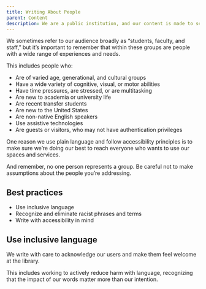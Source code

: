 ```yaml
---
title: Writing About People
parent: Content
description: We are a public institution, and our content is made to serve everyone.
---
```

We sometimes refer to our audience broadly as “students, faculty, and staff,” but it’s important to remember that within these groups are people with a wide range of experiences and needs. 

This includes people who:

* Are of varied age, generational, and cultural groups
* Have a wide variety of cognitive, visual, or motor abilities 
* Have time pressures, are stressed, or are multitasking
* Are new to academia or university life
* Are recent transfer students
* Are new to the United States 
* Are non-native English speakers 
* Use assistive technologies 
* Are guests or visitors, who may not have authentication privileges

One reason we use plain language and follow accessibility principles is to make sure we’re doing our best to reach everyone who wants to use our spaces and services. 

And remember, no one person represents a group. Be careful not to make assumptions about the people you’re addressing.

## Best practices 

* Use inclusive language
* Recognize and eliminate racist phrases and terms
* Write with accessibility in mind

## Use inclusive language

We write with care to acknowledge our users and make them feel welcome at the library. 

This includes working to actively reduce harm with language, recognizing that the impact of our words matter more than our intention.